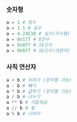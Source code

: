
### 숫자형
```python
a = 1 # 정수
a = 1.1 # 실수
a = 4.24E10 # 실수(지수형)
a = 0o177 # 8진수
a = 0x8ff # 16진수
a = 0X8ff # 16진수(대문자)
```
### 사칙 연산자

```python
a + b # 더하기 (문자열 가능)
a - b # 빼기
a * b # 곱하기 (문자열 가능)
a / b # 나누기
a ** b # 거듭제곱
a // b # 몫
a % b # 나머지
```